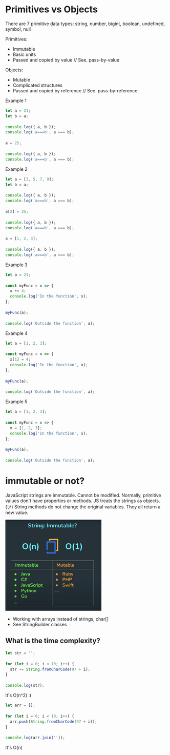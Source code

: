 # Primitives vs Objects

There are 7 primitive data types: string, number, bigint, boolean, undefined, symbol, null

Primitives:

- Immutable
- Basic units
- Passed and copied by value // See. pass-by-value

Objects:

- Mutable
- Complicated structures
- Passed and copied by reference // See. pass-by-reference

Example 1

```js
let a = 21;
let b = a;

console.log({ a, b });
console.log('a===b', a === b);

a = 25;

console.log({ a, b });
console.log('a===b', a === b);
```

Example 2

```js
let a = [3, 5, 7, 9];
let b = a;

console.log({ a, b });
console.log('a===b', a === b);

a[2] = 25;

console.log({ a, b });
console.log('a===b', a === b);

a = [1, 2, 3];

console.log({ a, b });
console.log('a===b', a === b);
```

Example 3

```js
let a = 21;

const myFunc = x => {
  x += 4;
  console.log('In the function', x);
};

myFunc(a);

console.log('Outside the function', a);
```

Example 4

```js
let a = [1, 2, 3];

const myFunc = x => {
  x[1] = 4;
  console.log('In the function', x);
};

myFunc(a);

console.log('Outside the function', a);
```

Example 5

```js
let a = [1, 2, 3];

const myFunc = x => {
  x = [1, 2, 3];
  console.log('In the function', x);
};

myFunc(a);

console.log('Outside the function', a);
```

# immutable or not?

JavaScript strings are immutable. Cannot be modified.
Normally, primitive values don't have properties or methods. JS treats the strings as objects. (ツ)
String methods do not change the original variables. They all return a new value.

<img src="./img/immutable.png" width="300">

- Working with arrays instead of strings, char[]
- See StringBuilder classes

## What is the time complexity?

```js
let str = '';

for (let i = 0; i < 10; i++) {
  str += String.fromCharCode(97 + i);
}

console.log(str);
```

It's O(n^2) :(

```js
let arr = [];

for (let i = 0; i < 10; i++) {
  arr.push(String.fromCharCode(97 + i));
}

console.log(arr.join(''));
```

It's O(n)
